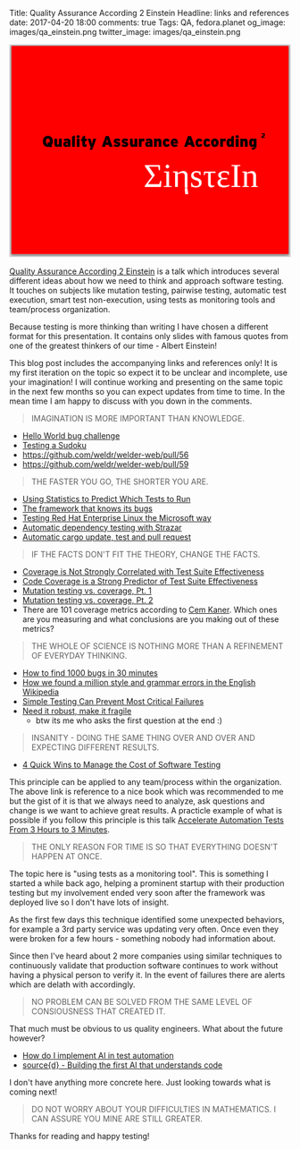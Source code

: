 Title: Quality Assurance According 2 Einstein
Headline: links and references
date: 2017-04-20 18:00
comments: true
Tags: QA, fedora.planet
og_image: images/qa_einstein.png
twitter_image: images/qa_einstein.png

![logo](/images/qa_einstein.png "logo")


[Quality Assurance According 2 Einstein](https://www.facebook.com/events/1887550261534408/)
is a talk which introduces several different ideas about how we need to think
and approach software testing. It touches on subjects like mutation testing,
pairwise testing, automatic test execution, smart test non-execution, using tests
as monitoring tools and team/process organization.

Because testing is more thinking than writing I have chosen a different format
for this presentation. It contains only slides with famous quotes from one
of the greatest thinkers of our time - Albert Einstein!

This blog post includes the accompanying links and references only! It is my first
iteration on the topic so expect it to be unclear and incomplete, use your imagination!
I will continue 
working and presenting on the same topic in the next few months
so you can expect updates from time to time. In the mean time I am happy to discuss
with you down in the comments.


> IMAGINATION
> IS MORE
> IMPORTANT
> THAN KNOWLEDGE.


* [Hello World bug challenge]({filename}2016-03-25-hello-world-bug-challenge.markdown)
* [Testing a Sudoku]({filename}2016-04-16-hiring-qa-sudoku.markdown#disqus_thread)
* <https://github.com/weldr/welder-web/pull/56>
* <https://github.com/weldr/welder-web/pull/59>


> THE FASTER YOU GO,
> THE SHORTER
> YOU ARE.

* [Using Statistics to Predict Which Tests to Run](http://bit.ly/GTAC2016Unity3D)
* [The framework that knows its bugs](http://bit.ly/ISTA2016ExMachina)
* [Testing Red Hat Enterprise Linux the Microsoft way]({filename}2017-04-14-testing-rhel-microsoft.markdown)
* [Automatic dependency testing with Strazar](http://mrsenko.com/blog/mr-senko/2016/05/18/triggering-automatic-dependency-testing/)
* [Automatic cargo update, test and pull request]({filename}2017-04-12-automatic-cargo-update-pull-request.markdown)


> IF THE FACTS
> DON'T FIT
> THE THEORY,
> CHANGE THE FACTS.

* [Coverage is Not Strongly Correlated with Test Suite Effectiveness](https://www.youtube.com/watch?v=sAfROROGujU&list=PLFjlI7p-h1hxBP3cIjEqePSeoBDHud5Db&index=47)
* [Code Coverage is a Strong Predictor of Test Suite Effectiveness](https://www.youtube.com/watch?v=NKEptA3KP08&list=PLFjlI7p-h1hxBP3cIjEqePSeoBDHud5Db&index=1)
* [Mutation testing vs. coverage, Pt. 1]({filename}2016-12-27-mutation-vs-coverage.markdown)
* [Mutation testing vs. coverage, Pt. 2]({filename}2017-04-05-mutation-vs-coverage-pt2.markdown)
* There are 101 coverage metrics according to [Cem Kaner](http://www.badsoftware.com/coverage.htm).
  Which ones are you measuring and what conclusions are you making out of these metrics?


> THE WHOLE OF
> SCIENCE
> IS NOTHING MORE
> THAN A REFINEMENT
> OF EVERYDAY
> THINKING.

* [How to find 1000 bugs in 30 minutes](https://github.com/HackBulgaria/QA-and-Automation-101/tree/master/lesson12)
* [How we found a million style and grammar errors in the English Wikipedia](https://www.youtube.com/watch?v=m5NfgXP76Vw&index=1&list=PLFjlI7p-h1hxBP3cIjEqePSeoBDHud5Db&t=103s)
* [Simple Testing Can Prevent Most Critical Failures](https://www.youtube.com/watch?v=56oNQf5oITw&list=PLFjlI7p-h1hxBP3cIjEqePSeoBDHud5Db&t=1300s&index=47)
* [Need it robust, make it fragile](https://www.youtube.com/watch?v=nCGBgI1MNwE&list=PLFjlI7p-h1hxBP3cIjEqePSeoBDHud5Db&index=60)
    * btw its me who asks the first question at the end :)

> INSANITY -
> DOING THE SAME THING
> OVER AND OVER
> AND EXPECTING
> DIFFERENT RESULTS.

* [4 Quick Wins to Manage the Cost of Software Testing]({filename}2016-12-28-4-quick-wins-sw-testing.markdown)

This principle can be applied to any team/process within the organization.
The above link is reference to a nice book which was recommended to me but the
gist of it is that we always need to analyze, ask questions and change is we want
to achieve great results. A practicle example of what is possible if you follow
this principle is this talk
[Accelerate Automation Tests From 3 Hours to 3 Minutes](https://www.youtube.com/watch?v=khSsjjg2eSQ&index=1&list=PLFjlI7p-h1hxBP3cIjEqePSeoBDHud5Db).

> THE ONLY
> REASON FOR TIME
> IS SO THAT
> EVERYTHING DOESN'T
> HAPPEN AT ONCE.

The topic here is "using tests as a monitoring tool".
This is something I started a while back ago, helping a prominent startup with their
production testing but my involvement ended very soon after the framework was
deployed live so I don't have lots of insight.

As the first few days this technique identified some unexpected behaviors,
for example a 3rd party service was updating very often. Once even they were
broken for a few hours - something nobody had information about.

Since then I've heard about 2 more companies using similar techniques to continuously
validate that production software continues to work without having a physical
person to verify it. In the event of failures there are alerts which are
delath with accordingly.


> NO PROBLEM
> CAN BE SOLVED FROM
> THE SAME LEVEL
> OF CONSIOUSNESS
> THAT CREATED IT.

That much must be obvious to us quality engineers. What about the future however?

* [How do I implement AI in test automation](https://www.quora.com/How-do-I-implement-AI-in-test-automation)
* [source{d} - Building the first AI that understands code](http://sourced.tech/)

I don't have anything more concrete here. Just looking towards what is coming next!


> DO NOT WORRY ABOUT
> YOUR DIFFICULTIES
> IN MATHEMATICS.
> I CAN ASSURE
> YOU MINE ARE STILL
> GREATER.

Thanks for reading and happy testing!
